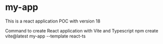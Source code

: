 # my-app
This is a react application POC with version 18


Command to create React application with Vite and Typescript
npm create vite@latest my-app --template react-ts
